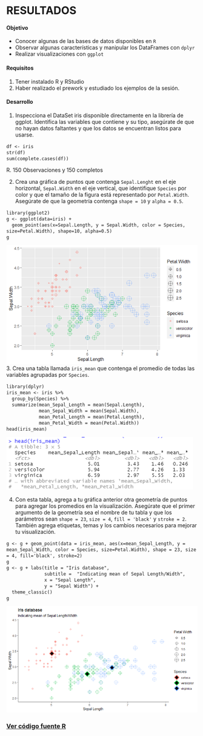 # RESULTADOS

#### Objetivo

- Conocer algunas de las bases de datos disponibles en `R`
- Observar algunas características y manipular los DataFrames con `dplyr`
- Realizar visualizaciones con `ggplot`
#### Requisitos

1. Tener instalado R y RStudio
2. Haber realizado el prework y estudiado los ejemplos de la sesión.

#### Desarrollo

1. Inspecciona el DataSet iris disponible directamente en la librería de ggplot.
Identifica las variables que contiene y su tipo, asegúrate de que no hayan datos faltantes y
que los datos se encuentran listos para usarse.
```
df <- iris
str(df)
sum(complete.cases(df))
```
R. 150 Observaciones y 150 completos

2. Crea una gráfica de puntos que contenga `Sepal.Lenght` en el eje horizontal,
`Sepal.Width` en el eje vertical, que identifique `Species` por color y que el tamaño
de la figura está representado por `Petal.Width`.
Asegúrate de que la geometría contenga `shape = 10` y `alpha = 0.5`.
```
library(ggplot2)
g <- ggplot(data=iris) +
  geom_point(aes(x=Sepal.Length, y = Sepal.Width, color = Species, size=Petal.Width), shape=10, alpha=0.5)
g
```
![iris_geom_point_step_2](img/iris_geom_point_step_2.png)
3. Crea una tabla llamada `iris_mean` que contenga el promedio de todas las variables
agrupadas por `Species`.
```
library(dplyr)
iris_mean <- iris %>%
  group_by(Species) %>%
  summarize(mean_Sepal_Length = mean(Sepal.Length),
            mean_Sepal_Width = mean(Sepal.Width),
            mean_Petal_Length = mean(Petal.Length),
            mean_Petal_Width = mean(Petal.Width))
head(iris_mean)
```
![iris_mean_table](img/iris_mean_table.png)

4. Con esta tabla, agrega a tu gráfica anterior otra geometría de puntos para agregar
los promedios en la visualización. Asegúrate que el primer argumento de la geometría
sea el nombre de tu tabla y que los parámetros sean `shape = 23`, `size = 4`,
`fill = 'black'` y `stroke = 2`. También agrega etiquetas, temas y los cambios
necesarios para mejorar tu visualización.
```
g <- g + geom_point(data = iris_mean, aes(x=mean_Sepal_Length, y = mean_Sepal_Width, color = Species, size=Petal.Width), shape = 23, size = 4, fill='black', stroke=2)
g
g <- g + labs(title = "Iris database",
              subtitle =  "Indicating mean of Sepal Length/Width",
              x = "Sepal Length",
              y = "Sepal Width") +
  theme_classic()
g
```
![4](img/iris_geom_point_step_4.png)

### [Ver código fuente R](https://github.com/adavals/bedu-datascience-f2/blob/main/s2/postwork/src/Sesion_02_Postwork.R)
